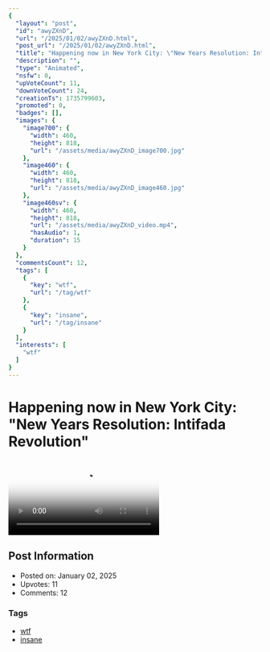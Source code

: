 ```yaml
---
{
  "layout": "post",
  "id": "awyZXnD",
  "url": "/2025/01/02/awyZXnD.html",
  "post_url": "/2025/01/02/awyZXnD.html",
  "title": "Happening now in New York City: \"New Years Resolution: Intifada Revolution\"",
  "description": "",
  "type": "Animated",
  "nsfw": 0,
  "upVoteCount": 11,
  "downVoteCount": 24,
  "creationTs": 1735799603,
  "promoted": 0,
  "badges": [],
  "images": {
    "image700": {
      "width": 460,
      "height": 818,
      "url": "/assets/media/awyZXnD_image700.jpg"
    },
    "image460": {
      "width": 460,
      "height": 818,
      "url": "/assets/media/awyZXnD_image460.jpg"
    },
    "image460sv": {
      "width": 460,
      "height": 818,
      "url": "/assets/media/awyZXnD_video.mp4",
      "hasAudio": 1,
      "duration": 15
    }
  },
  "commentsCount": 12,
  "tags": [
    {
      "key": "wtf",
      "url": "/tag/wtf"
    },
    {
      "key": "insane",
      "url": "/tag/insane"
    }
  ],
  "interests": [
    "wtf"
  ]
}
---
```


# Happening now in New York City: "New Years Resolution: Intifada Revolution"

<video controls playsinline loop poster="/assets/media/awyZXnD_image460.jpg">
  <source src="/assets/media/awyZXnD_video.mp4" type="video/mp4">
  Your browser does not support the video tag.
</video>

## Post Information

- Posted on: January 02, 2025
- Upvotes: 11
- Comments: 12

### Tags

- [wtf](/tag/wtf)
- [insane](/tag/insane)
